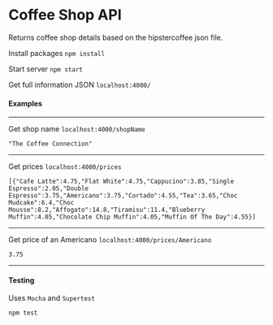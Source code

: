 # Coffee Shop API

Returns coffee shop details based on the hipstercoffee json file.


Install packages
`npm install`

Start server
`npm start`

Get full information JSON
`localhost:4000/`


#### Examples

---

Get shop name
`localhost:4000/shopName`

`"The Coffee Connection"`

---
Get prices
`localhost:4000/prices`

```
[{"Cafe Latte":4.75,"Flat White":4.75,"Cappucino":3.85,"Single Espresso":2.05,"Double Espresso":3.75,"Americano":3.75,"Cortado":4.55,"Tea":3.65,"Choc Mudcake":6.4,"Choc Mousse":8.2,"Affogato":14.8,"Tiramisu":11.4,"Blueberry Muffin":4.05,"Chocolate Chip Muffin":4.05,"Muffin Of The Day":4.55}]
```
---
Get price of an Americano
`localhost:4000/prices/Americano`

`3.75`

---

#### Testing
Uses `Mocha` and `Supertest`

`npm test`
